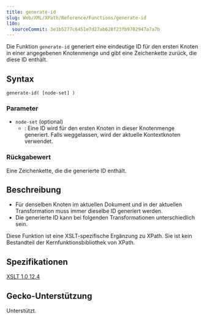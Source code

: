 ```yaml
---
title: generate-id
slug: Web/XML/XPath/Reference/Functions/generate-id
l10n:
  sourceCommit: 3e1b5277c6451e7d27ab628f23fb9702947a7a7b
---
```


Die Funktion `generate-id` generiert eine eindeutige ID für den ersten Knoten in einer angegebenen Knotenmenge und gibt eine Zeichenkette zurück, die diese ID enthält.

## Syntax

```plain
generate-id( [node-set] )
```

### Parameter

- `node-set` (optional)
  - : Eine ID wird für den ersten Knoten in dieser Knotenmenge generiert. Falls weggelassen, wird der aktuelle Kontextknoten verwendet.

### Rückgabewert

Eine Zeichenkette, die die generierte ID enthält.

## Beschreibung

- Für denselben Knoten im aktuellen Dokument und in der aktuellen Transformation muss immer dieselbe ID generiert werden.
- Die generierte ID kann bei folgenden Transformationen unterschiedlich sein.

Diese Funktion ist eine XSLT-spezifische Ergänzung zu XPath. Sie ist kein Bestandteil der Kernfunktionsbibliothek von XPath.

## Spezifikationen

[XSLT 1.0 12.4](https://www.w3.org/TR/1999/REC-xslt-19991116/#function-generate-id)

## Gecko-Unterstützung

Unterstützt.
